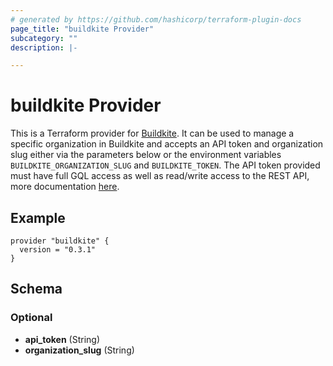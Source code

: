```yaml
---
# generated by https://github.com/hashicorp/terraform-plugin-docs
page_title: "buildkite Provider"
subcategory: ""
description: |-

---
```


# buildkite Provider

This is a Terraform provider for [Buildkite](https://buildkite.com). It can be used to manage a specific organization in Buildkite and accepts an API token and organization slug either via the parameters below or the environment variables `BUILDKITE_ORGANIZATION_SLUG` and `BUILDKITE_TOKEN`. The API token provided must have full GQL access as well as read/write access to the REST API, more documentation [here](https://buildkite.com/docs/apis/managing-api-tokens).

## Example
```hcl
provider "buildkite" {
  version = "0.3.1"
}
```
<!-- schema generated by tfplugindocs -->
## Schema

### Optional

- **api_token** (String)
- **organization_slug** (String)
